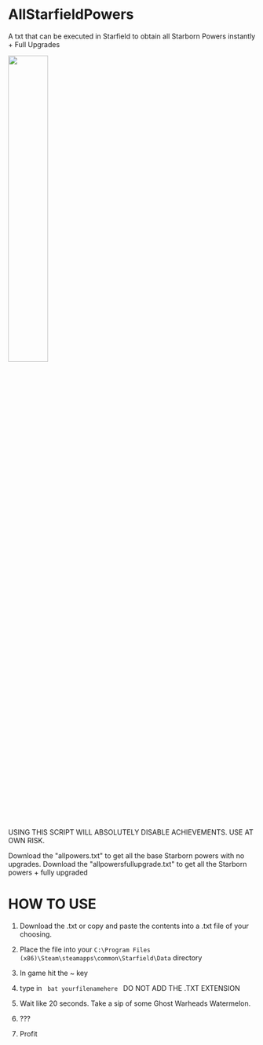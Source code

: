 # AllStarfieldPowers
A txt that can be executed in Starfield to obtain all Starborn Powers instantly + Full Upgrades

<img src="https://github.com/darksixty/AllStarfieldSkills/assets/81669502/372c601e-1671-41b9-aef2-b4e2aadf3de0" width=40% height=40%>


USING THIS SCRIPT WILL ABSOLUTELY DISABLE ACHIEVEMENTS. USE AT OWN RISK.

Download the "allpowers.txt" to get all the base Starborn powers with no upgrades.
Download the "allpowersfullupgrade.txt" to get all the Starborn powers + fully upgraded

<h1> HOW TO USE </h1>

1. Download the .txt or copy and paste the contents into a .txt file of your choosing.

2. Place the file into your <code>C:\Program Files (x86)\Steam\steamapps\common\Starfield\Data</code> directory

3. In game hit the ~ key

4. type in <code> bat yourfilenamehere </code> DO NOT ADD THE .TXT EXTENSION

5. Wait like 20 seconds. Take a sip of some Ghost Warheads Watermelon.

6. ???

7. Profit

